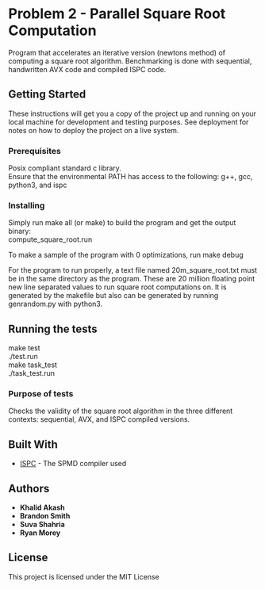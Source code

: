 
# Problem 2 - Parallel Square Root Computation

Program that accelerates an iterative version (newtons method) of computing a square root
algorithm. Benchmarking is done with sequential, handwritten AVX code and compiled ISPC
code.

## Getting Started

These instructions will get you a copy of the project up and running on your local machine for development and testing purposes. See deployment for notes on how to deploy the project on a live system.

### Prerequisites

Posix compliant standard c library.  
Ensure that the environmental PATH has access to the following:
g++, gcc, python3, and ispc

### Installing

Simply run make all (or make) to build the program and get the output binary:  
compute_square_root.run

To make a sample of the program with 0 optimizations, run make debug  

For the program to run properly, a text file named 20m_square_root.txt must be in the
same directory as the program. These are 20 million floating point new line separated
values to run square root computations on. It is generated by the makefile but also
can be generated by running genrandom.py with python3.

## Running the tests

make test  
./test.run  
make task_test  
./task_test.run  

### Purpose of tests

Checks the validity of the square root algorithm in the three different
contexts: sequential, AVX, and ISPC compiled versions.


## Built With

* [ISPC](https://github.com/ispc/ispc) - The SPMD compiler used

## Authors

* **Khalid Akash**
* **Brandon Smith** 
* **Suva Shahria** 
* **Ryan Morey** 


## License

This project is licensed under the MIT License

